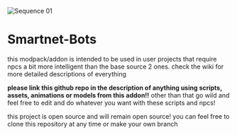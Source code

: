 ![Sequence 01](https://github.com/user-attachments/assets/39f31f26-2821-4676-a1fe-0812c48071ba) <h1>  Smartnet-Bots</h1>
<p> this modpack/addon is intended to be used in user projects that require npcs a bit more intelligent than the base source 2 ones. check the wiki for more detailed descriptions of everything</p>








<p> <b>please link this github repo in the description of anything using scripts, assets, animations or models from this addon!!</b> other than that go wild and feel free to edit and do whatever you want with these scripts and npcs!</p>
<p>this project is open source and will remain open source! you can feel free to clone this repository at any time or make your own branch</p>
<p>  </p>
